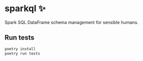 # sparkql ✨

Spark SQL DataFrame schema management for sensible humans.

## Run tests

```bash
poetry install
poetry run tests
```
